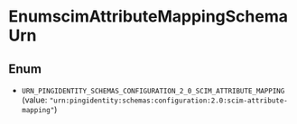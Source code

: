 

# EnumscimAttributeMappingSchemaUrn

## Enum


* `URN_PINGIDENTITY_SCHEMAS_CONFIGURATION_2_0_SCIM_ATTRIBUTE_MAPPING` (value: `"urn:pingidentity:schemas:configuration:2.0:scim-attribute-mapping"`)



